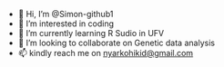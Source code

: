 - 👋 Hi, I’m @Simon-github1
- 👀 I’m interested in coding
- 🌱 I’m currently learning R Sudio in UFV
- 💞️ I’m looking to collaborate on Genetic data analysis
- 📫 kindly reach me on nyarkohikid@gmail.com

<!---
Simon-github1/Simon-github1 is a ✨ special ✨ repository because its `README.md` (this file) appears on your GitHub profile.
You can click the Preview link to take a look at your changes.
--->
